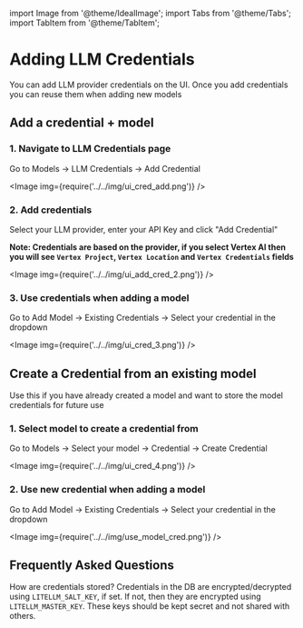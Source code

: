 import Image from '@theme/IdealImage';
import Tabs from '@theme/Tabs';
import TabItem from '@theme/TabItem';

# Adding LLM Credentials

You can add LLM provider credentials on the UI. Once you add credentials you can reuse them when adding new models

## Add a credential + model

### 1. Navigate to LLM Credentials page

Go to Models -> LLM Credentials -> Add Credential

<Image img={require('../../img/ui_cred_add.png')} />

### 2. Add credentials

Select your LLM provider, enter your API Key and click "Add Credential"

**Note: Credentials are based on the provider, if you select Vertex AI then you will see `Vertex Project`, `Vertex Location` and `Vertex Credentials` fields**

<Image img={require('../../img/ui_add_cred_2.png')} />


### 3. Use credentials when adding a model

Go to Add Model -> Existing Credentials -> Select your credential in the dropdown

<Image img={require('../../img/ui_cred_3.png')} />


## Create a Credential from an existing model

Use this if you have already created a model and want to store the model credentials for future use

### 1. Select model to create a credential from

Go to Models -> Select your model -> Credential -> Create Credential

<Image img={require('../../img/ui_cred_4.png')} />

### 2. Use new credential when adding a model

Go to Add Model -> Existing Credentials -> Select your credential in the dropdown

<Image img={require('../../img/use_model_cred.png')} />

## Frequently Asked Questions


How are credentials stored?
Credentials in the DB are encrypted/decrypted using `LITELLM_SALT_KEY`, if set. If not, then they are encrypted using `LITELLM_MASTER_KEY`. These keys should be kept secret and not shared with others.



